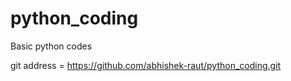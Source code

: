 # python_coding
Basic python codes

git address = https://github.com/abhishek-raut/python_coding.git

